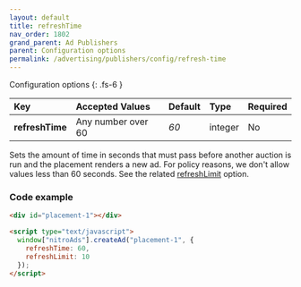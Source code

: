 ```yaml
---
layout: default
title: refreshTime
nav_order: 1802
grand_parent: Ad Publishers
parent: Configuration options
permalink: /advertising/publishers/config/refresh-time
---
```


Configuration options
{: .fs-6 }

| Key             | Accepted Values    | Default | Type    | Required |
| :-------------- | :----------------- | :------ | :------ | :------- |
| **refreshTime** | Any number over 60 | _60_    | integer | No       |

Sets the amount of time in seconds that must pass before another auction is run and the placement renders a new ad. For policy reasons, we don't allow values less than 60 seconds. See the related [refreshLimit](/advertising/publishers/config/refresh-limit) option.

### Code example

```html
<div id="placement-1"></div>

<script type="text/javascript">
  window["nitroAds"].createAd("placement-1", {
    refreshTime: 60,
    refreshLimit: 10
  });
</script>
```
